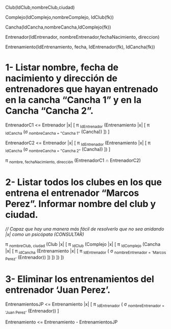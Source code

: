 Club(IdClub,nombreClub,ciudad)

Complejo(IdComplejo,nombreComplejo, IdClub(fk))

Cancha(IdCancha,nombreCancha,IdComplejo(fk))

Entrenador(IdEntrenador, nombreEntrenador,fechaNacimiento, direccion)

Entrenamiento(IdEntrenamiento, fecha, IdEntrenador(fk), IdCancha(fk))

# 1- Listar nombre, fecha de nacimiento y dirección de entrenadores que hayan entrenado en la cancha “Cancha 1” y en la Cancha “Cancha 2”.

EntrenadorC1 <= Entrenador |x| [ π <sub>IdEntrenador</sub> (Entrenamiento |x| [ π <sub>IdCancha</sub> (σ <sub>nombreCancha = "Cancha 1"</sub> (Cancha)) ]) ]

EntrenadorC2 <= Entrenador |x| [ π <sub>IdEntrenador</sub> (Entrenamiento |x| [ π <sub>IdCancha</sub> (σ <sub>nombreCancha = "Cancha 2"</sub> (Cancha)) ]) ]

π <sub>nombre, fechaNacimiento, dirección</sub> (EntrenadorC1 ∩ EntrenadorC2)

# 2- Listar todos los clubes en los que entrena el entrenador “Marcos Perez”. Informar nombre del club y ciudad.

*// Capaz que hay una manera más fácil de resolverlo que no sea anidando |x| como un psicópata (CONSULTAR)*

π <sub>nombreClub, ciudad</sub> (Club |x| [ π <sub>IdClub</sub> (Complejo |x| [ π <sub>IdComplejo</sub> (Cancha |x| [ π <sub>idCancha</sub> (Entrenamiento |x| [ π <sub>IdEntrenador</sub> ( σ <sub>nombreEntrenador = 'Marcos Perez'</sub> (Entrenador)) ]) ]) ]) ])

# 3- Eliminar los entrenamientos del entrenador ‘Juan Perez’.

EntrenamientosJP <= Entrenamiento |x| [ π <sub>IdEntrenador</sub> ( σ <sub>nombreEntrenador = 'Juan Perez'</sub> (Entrenador)) ]

Entrenamiento <= Entrenamiento - EntrenamientosJP